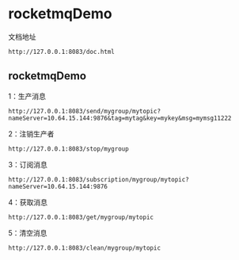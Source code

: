 # rocketmqDemo
文档地址

	http://127.0.0.1:8083/doc.html
## rocketmqDemo

1：生产消息

    http://127.0.0.1:8083/send/mygroup/mytopic?nameServer=10.64.15.144:9876&tag=mytag&key=mykey&msg=mymsg11222

2：注销生产者

    http://127.0.0.1:8083/stop/mygroup
3：订阅消息

    http://127.0.0.1:8083/subscription/mygroup/mytopic?nameServer=10.64.15.144:9876
    
4：获取消息

    http://127.0.0.1:8083/get/mygroup/mytopic
    
5：清空消息

    http://127.0.0.1:8083/clean/mygroup/mytopic
